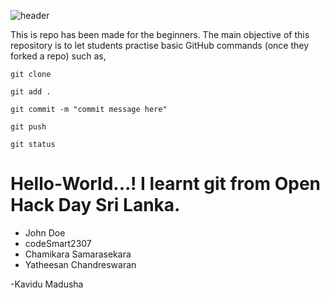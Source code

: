 ![header](https://github.com/GitHubExperts-LK/My-First-PR/blob/master/resources/70622603_465999984248830_6303391993288458240_n.png)


This is repo has been made for the beginners. The main objective of this repository is to let students practise basic GitHub commands (once they forked a repo) such as,

```
git clone
```

```
git add .
```

```
git commit -m "commit message here"
```

```
git push
```

```
git status
```


# Hello-World...! I learnt git from Open Hack Day Sri Lanka. 

- John Doe
- codeSmart2307
- Chamikara Samarasekara
- Yatheesan Chandreswaran

-Kavidu Madusha
